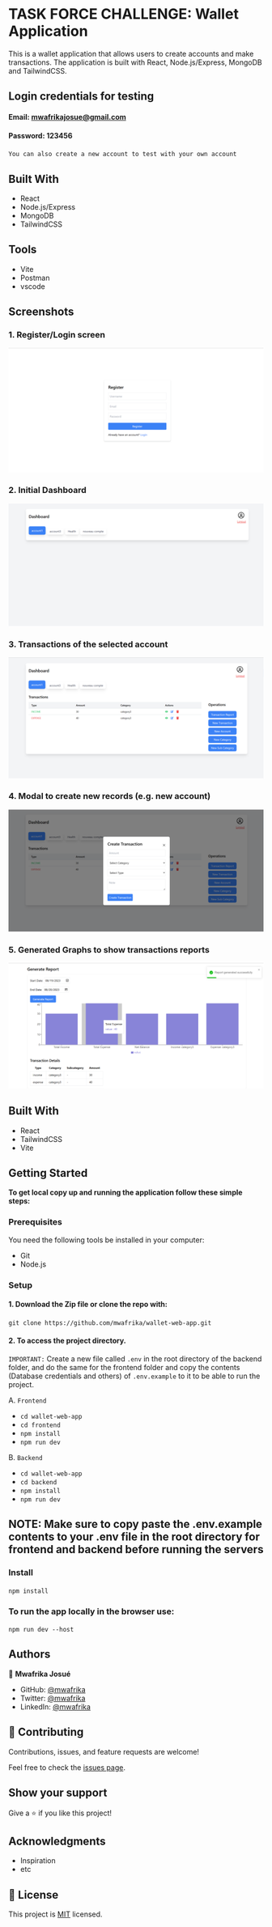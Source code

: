 # TASK FORCE CHALLENGE: Wallet Application

This is a wallet application that allows users to create accounts and make transactions. The application is built with React, Node.js/Express, MongoDB and TailwindCSS. 


## Login credentials for testing
#### Email: mwafrikajosue@gmail.com
#### Password: 123456
`You can also create a new account to test with your own account`
## Built With
- React 
- Node.js/Express
- MongoDB
- TailwindCSS

## Tools
- Vite
- Postman
- vscode

## Screenshots

### 1. Register/Login screen

![](./frontend/public/register.png)

### 2. Initial Dashboard 

![](./frontend/public/dashboard1.png)

### 3. Transactions of the selected account

![](./frontend/public/dashboard.png)

### 4. Modal to create new records (e.g. new account)

![](./frontend/public/popup.png)

### 5. Generated Graphs to show transactions reports

![](./frontend/public/report.png)

## Built With

- React
- TailwindCSS
- Vite

<!-- ## Live Demo -->

<!-- [Live Demo Link]() -->

## Getting Started

**To get local copy up and running the application follow these simple steps:**

### Prerequisites

You need the following tools be installed in your computer:

- Git
- Node.js

### Setup

#### 1. Download the Zip file or clone the repo with:

   `git clone https://github.com/mwafrika/wallet-web-app.git`

#### 2. To access the project directory.

`IMPORTANT:` Create a new file called `.env` in the root directory of the backend folder, and do the same for the frontend folder and copy the contents (Database credentials and others) of `.env.example` to it to be able to run the project.

A. `Frontend` 
   - `cd wallet-web-app`
   - `cd frontend`
   - `npm install`
   - `npm run dev`

B. `Backend` 
   - `cd wallet-web-app`
   - `cd backend`
   - `npm install`
   - `npm run dev` 

## NOTE:  Make sure to copy paste the .env.example contents to your .env file in the root directory for frontend and backend before running the servers

### Install

`npm install`

### To run the app locally in the browser use:

`npm run dev --host`

## Authors

👤 **Mwafrika Josué**

- GitHub: [@mwafrika](https://github.com/mwafrika)
- Twitter: [@mwafrika](https://twitter.com/mwafrika_josue_)
- LinkedIn: [@mwafrika](https://linkedin.com/in/mwafrika-mufungizi)

## 🤝 Contributing

Contributions, issues, and feature requests are welcome!

Feel free to check the [issues page](https://github.com/mwafrika/frontend-challenge/issues).

## Show your support

Give a ⭐️ if you like this project!

## Acknowledgments

- Inspiration
- etc

## 📝 License

This project is [MIT](./MIT.md) licensed.


<!-- Please give us a brief summary of your program, what you're proud of, and what you wish you had done to improve it. This question is optional but we will take into account anything you say. -->


